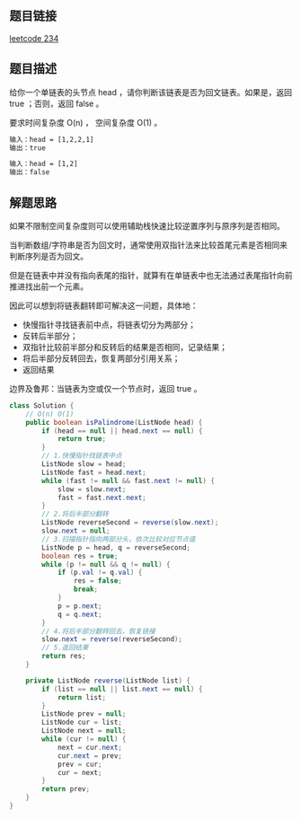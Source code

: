 ## 题目链接

[leetcode 234](https://leetcode.cn/problems/palindrome-linked-list/)

## 题目描述

给你一个单链表的头节点 head ，请你判断该链表是否为回文链表。如果是，返回 true ；否则，返回 false 。  

要求时间复杂度 O(n) ， 空间复杂度 O(1) 。

```html
输入：head = [1,2,2,1]
输出：true

输入：head = [1,2]
输出：false
```

## 解题思路

如果不限制空间复杂度则可以使用辅助栈快速比较逆置序列与原序列是否相同。  

当判断数组/字符串是否为回文时，通常使用双指针法来比较首尾元素是否相同来判断序列是否为回文。  

但是在链表中并没有指向表尾的指针，就算有在单链表中也无法通过表尾指针向前推进找出前一个元素。  

因此可以想到将链表翻转即可解决这一问题，具体地：  

* 快慢指针寻找链表前中点，将链表切分为两部分；  
* 反转后半部分；  
* 双指针比较前半部分和反转后的结果是否相同，记录结果；
* 将后半部分反转回去，恢复两部分引用关系； 
* 返回结果

边界及鲁邦：当链表为空或仅一个节点时，返回 true 。

```java
class Solution {
    // O(n) O(1)
    public boolean isPalindrome(ListNode head) {
        if (head == null || head.next == null) {
            return true;
        }
        // 1.快慢指针找链表中点
        ListNode slow = head;
        ListNode fast = head.next;
        while (fast != null && fast.next != null) {
            slow = slow.next;
            fast = fast.next.next;
        }
        // 2.将后半部分翻转
        ListNode reverseSecond = reverse(slow.next);
        slow.next = null;
        // 3.扫描指针指向两部分头，依次比较对应节点值
        ListNode p = head, q = reverseSecond;
        boolean res = true;
        while (p != null && q != null) {
            if (p.val != q.val) {
                res = false;
                break;
            }
            p = p.next;
            q = q.next;
        }
        // 4.将后半部分翻转回去，恢复链接
        slow.next = reverse(reverseSecond);
        // 5.返回结果
        return res;
    }

    private ListNode reverse(ListNode list) {
        if (list == null || list.next == null) {
            return list;
        }
        ListNode prev = null;
        ListNode cur = list;
        ListNode next = null;
        while (cur != null) {
            next = cur.next;
            cur.next = prev;
            prev = cur;
            cur = next;
        }
        return prev;
    }
}
```
